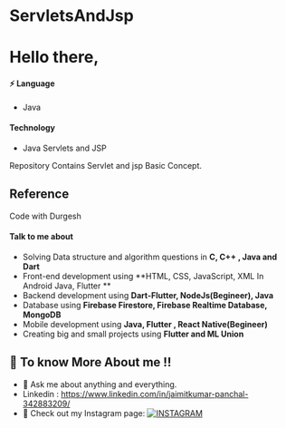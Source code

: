 # ServletsAndJsp
# Hello there,

#### ⚡ Language 
 - Java
 
####  Technology 
 - Java Servlets and JSP

Repository Contains Servlet and jsp Basic Concept.

## Reference
Code with Durgesh

#### Talk to me about

- Solving Data structure and algorithm questions in **C, C++ , Java and Dart**
- Front-end development using **HTML, CSS, JavaScript, XML In Android Java, Flutter **
- Backend development using **Dart-Flutter, NodeJs(Begineer), Java**
- Database using **Firebase Firestore, Firebase Realtime Database, MongoDB**
- Mobile development using **Java, Flutter , React Native(Begineer)**
- Creating big and small projects using **Flutter and ML Union**

## 🤔 To know More About me !!

- 💬 Ask me about anything and everything.
- Linkedin : https://www.linkedin.com/in/jaimitkumar-panchal-342883209/
- 🎯 Check out my Instagram page: [![INSTAGRAM](https://img.shields.io/badge/FOLLOW%20ME-INSTAGRAM-blueviolet?style=flat-square&logo=Instagram&logoColor=white)](https://www.instagram.com/jaimit_panchal/?hl=en)

